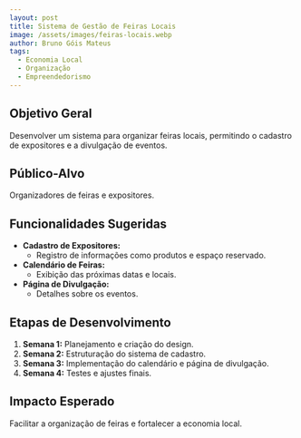 ```yaml
---
layout: post
title: Sistema de Gestão de Feiras Locais
image: /assets/images/feiras-locais.webp
author: Bruno Góis Mateus
tags:
  - Economia Local
  - Organização
  - Empreendedorismo
---
```

## Objetivo Geral
Desenvolver um sistema para organizar feiras locais, permitindo o cadastro de expositores e a divulgação de eventos.

## Público-Alvo
Organizadores de feiras e expositores.

## Funcionalidades Sugeridas
- **Cadastro de Expositores:**  
  - Registro de informações como produtos e espaço reservado.  
- **Calendário de Feiras:**  
  - Exibição das próximas datas e locais.  
- **Página de Divulgação:**  
  - Detalhes sobre os eventos.  

## Etapas de Desenvolvimento
1. **Semana 1:** Planejamento e criação do design.  
2. **Semana 2:** Estruturação do sistema de cadastro.  
3. **Semana 3:** Implementação do calendário e página de divulgação.  
4. **Semana 4:** Testes e ajustes finais.

## Impacto Esperado
Facilitar a organização de feiras e fortalecer a economia local.

